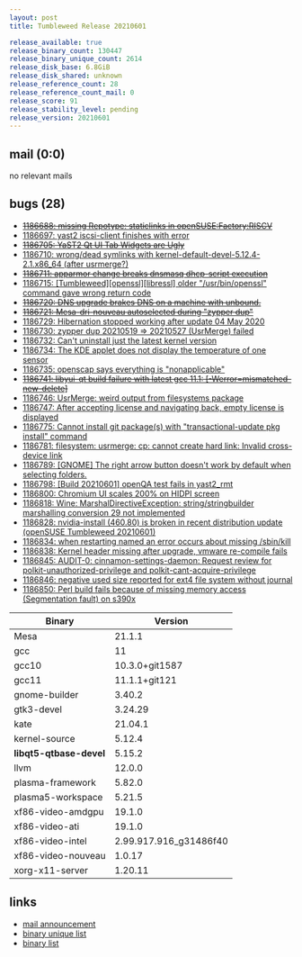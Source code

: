 ```yaml
---
layout: post
title: Tumbleweed Release 20210601

release_available: true
release_binary_count: 130447
release_binary_unique_count: 2614
release_disk_base: 6.8GiB
release_disk_shared: unknown
release_reference_count: 28
release_reference_count_mail: 0
release_score: 91
release_stability_level: pending
release_version: 20210601
---
```


## mail (0:0)

no relevant mails

## bugs (28)

<!--more-->

- ~~[1186688: missing  Repotype: staticlinks in openSUSE:Factory:RISCV](https://bugzilla.opensuse.org/show_bug.cgi?id=1186688)~~
- [1186697: yast2 iscsi-client finishes with error](https://bugzilla.opensuse.org/show_bug.cgi?id=1186697)
- ~~[1186705: YaST2 Qt UI Tab Widgets are Ugly](https://bugzilla.opensuse.org/show_bug.cgi?id=1186705)~~
- [1186710: wrong/dead symlinks with kernel-default-devel-5.12.4-2.1.x86_64 (after usrmerge?)](https://bugzilla.opensuse.org/show_bug.cgi?id=1186710)
- ~~[1186711: apparmor change breaks dnsmasq dhcp-script execution](https://bugzilla.opensuse.org/show_bug.cgi?id=1186711)~~
- [1186715: \[Tumbleweed\]\[openssl\]\[libressl\] older "/usr/bin/openssl" command gave wrong return code](https://bugzilla.opensuse.org/show_bug.cgi?id=1186715)
- ~~[1186720: DNS upgrade brakes DNS on a machine with unbound.](https://bugzilla.opensuse.org/show_bug.cgi?id=1186720)~~
- ~~[1186721: Mesa-dri-nouveau autoselected during "zypper dup"](https://bugzilla.opensuse.org/show_bug.cgi?id=1186721)~~
- [1186729: Hibernation stopped working after update 04 May 2020](https://bugzilla.opensuse.org/show_bug.cgi?id=1186729)
- [1186730: zypper dup 20210519 => 20210527 (UsrMerge) failed](https://bugzilla.opensuse.org/show_bug.cgi?id=1186730)
- [1186732: Can't uninstall just the latest kernel version](https://bugzilla.opensuse.org/show_bug.cgi?id=1186732)
- [1186734: The KDE applet does not display the temperature of one sensor](https://bugzilla.opensuse.org/show_bug.cgi?id=1186734)
- [1186735: openscap says everything is "nonapplicable"](https://bugzilla.opensuse.org/show_bug.cgi?id=1186735)
- ~~[1186741: libyui-qt build failure with latest gcc 11.1: \[-Werror=mismatched-new-delete\]](https://bugzilla.opensuse.org/show_bug.cgi?id=1186741)~~
- [1186746: UsrMerge: weird output from filesystems package](https://bugzilla.opensuse.org/show_bug.cgi?id=1186746)
- [1186747: After accepting license and navigating back, empty license is displayed](https://bugzilla.opensuse.org/show_bug.cgi?id=1186747)
- [1186775: Cannot install git package(s) with "transactional-update pkg install" command](https://bugzilla.opensuse.org/show_bug.cgi?id=1186775)
- [1186781: filesystem: usrmerge: cp: cannot create hard link: Invalid cross-device link](https://bugzilla.opensuse.org/show_bug.cgi?id=1186781)
- [1186789: \[GNOME\] The right arrow button doesn't work by default when selecting folders.](https://bugzilla.opensuse.org/show_bug.cgi?id=1186789)
- [1186798: \[Build 20210601\] openQA test fails in yast2_rmt](https://bugzilla.opensuse.org/show_bug.cgi?id=1186798)
- [1186800: Chromium UI scales 200% on HIDPI screen](https://bugzilla.opensuse.org/show_bug.cgi?id=1186800)
- [1186818: Wine: MarshalDirectiveException: string/stringbuilder marshalling conversion 29 not implemented](https://bugzilla.opensuse.org/show_bug.cgi?id=1186818)
- [1186828: nvidia-install (460.80) is broken in recent distribution update (openSUSE Tumbleweed 20210601)](https://bugzilla.opensuse.org/show_bug.cgi?id=1186828)
- [1186834: when restarting named an error occurs about missing /sbin/kill](https://bugzilla.opensuse.org/show_bug.cgi?id=1186834)
- [1186838: Kernel header missing after upgrade, vmware re-compile fails](https://bugzilla.opensuse.org/show_bug.cgi?id=1186838)
- [1186845: AUDIT-0: cinnamon-settings-daemon: Request review for polkit-unauthorized-privilege and polkit-cant-acquire-privilege](https://bugzilla.opensuse.org/show_bug.cgi?id=1186845)
- [1186846: negative used size reported for ext4 file system without journal](https://bugzilla.opensuse.org/show_bug.cgi?id=1186846)
- [1186850: Perl build fails because of missing memory access (Segmentation fault) on s390x](https://bugzilla.opensuse.org/show_bug.cgi?id=1186850)

Binary | Version
--- | ---
Mesa | 21.1.1
gcc | 11
gcc10 | 10.3.0+git1587
gcc11 | 11.1.1+git121
gnome-builder | 3.40.2
gtk3-devel | 3.24.29
kate | 21.04.1
kernel-source | 5.12.4
**libqt5-qtbase-devel** | 5.15.2
llvm | 12.0.0
plasma-framework | 5.82.0
plasma5-workspace | 5.21.5
xf86-video-amdgpu | 19.1.0
xf86-video-ati | 19.1.0
xf86-video-intel | 2.99.917.916_g31486f40
xf86-video-nouveau | 1.0.17
xorg-x11-server | 1.20.11

## links

- [mail announcement](https://github.com/boombatower/tumbleweed-review/issues/10)
- [binary unique list](http://download.opensuse.org/history/20210601/rpm.unique.list)
- [binary list](http://download.opensuse.org/history/20210601/rpm.list)
